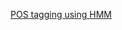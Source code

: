 [POS tagging using HMM](https://github.com/KarthikKaiplody/PGDMLAI_IIIT-B/blob/main/NLP/HMM%2B_based%2BPOS%2Btagging_%2BAssignment.ipynb)
